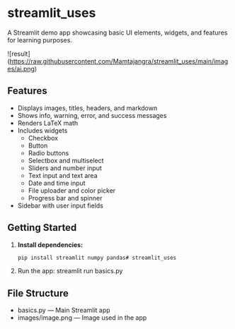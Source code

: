 # streamlit_uses

A Streamlit demo app showcasing basic UI elements, widgets, and features for learning purposes.

![result]
  (https://raw.githubusercontent.com/Mamtajangra/streamlit_uses/main/images/ai.png)

## Features

- Displays images, titles, headers, and markdown
- Shows info, warning, error, and success messages
- Renders LaTeX math
- Includes widgets
  - Checkbox
  - Button
  - Radio buttons
  - Selectbox and multiselect
  - Sliders and number input
  - Text input and text area
  - Date and time input
  - File uploader and color picker
  - Progress bar and spinner
- Sidebar with user input fields

## Getting Started

1. **Install dependencies:**
   ```sh
   pip install streamlit numpy pandas# streamlit_uses
2. Run the app:
  streamlit run basics.py   

## File Structure

- basics.py — Main Streamlit app
- images/image.png — Image used in the app